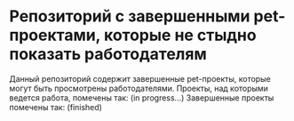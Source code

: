 # Репозиторий с завершенными pet-проектами, которые не стыдно показать работодателям
Данный репозиторий содержит завершенные pet-проекты, которые могут быть просмотрены работодателями.
Проекты, над которыми ведется работа, помечены так: (in progress...)
Завершенные проекты помечены так: (finished)
